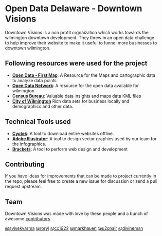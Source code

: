 # Open Data Delaware - Downtown Visions 

Downtown Visions is a non profit orgnaization which works towards the wilmington downtown development. They threw in an open data challenge to help improve their website to make it useful to funnel more businesses to downtown wilmington.

## Following resources were used for the project

-   **[Open Data - First Map](http://opendata.firstmap.delaware.gov/datasets?q=*&page=5&sort_by=updated_at)**: A Resource for the Maps and cartographic data to analyze data points
-   **[Open Data Network](http://www.opendatanetwork.com/region/1600000US1077580/Wilmington_DE/population/population/2013?)**: A resource for the open data available for wilmington
-   **[Census Bureau](https://www.census.gov)**: Valuable data insights and maps data KML files
-   **[City of Wilmington](http://www.ci.wilmington.de.us/)** Rich data sets for business locally and demographicc and other data.

## Technical Tools used

-   **[Cyotek](http://www.cyotek.com/downloads/info/setup-cyowcopy-1.1.1.4.exe)**: A tool to download entire websites offline.
-   **[Adobe Illustrator](http://www.adobe.com/products/illustrator.html)**: A tool to design vector graphics used by our team for the infographics.
-   **[Brackets](http://brackets.io/)**: A tool to perform web design and development 

## Contributing

If you have ideas for improvements that can be made to project currently in the repo, please feel free to create a new issue for discussion or send a pull request upstream. 

## Team

Downtown Visions was made with love by these people and a bunch of awesome [contributors](https://github.com/jquery-boilerplate/jquery-patterns/graphs/contributors).

[@svivekvarma](http://github.com/svivekvarma)
[@roryl](http://github.com/roryl)
[@cc1922](http://github.com/cc1922)
[@markhauen](http://github.com/markhauen)
[@u2onair](http://github.com/u2onair)
[@divinemsn](http://github.com/divinemsn)
